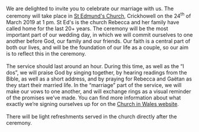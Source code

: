 We are delighted to invite you to celebrate our marriage with us. The ceremony will take place in <a href="https://goo.gl/maps/WJeW6gKCzVGUh4BV7" target="_blank"> St Edmund's Church</a>, Crickhowell on the 24<sup>th</sup> of March 2019 at 1 pm. St Ed's is the church Rebecca and her family have called home for the last 20+ years. The ceremony will be the most important part of our wedding day, in which we will commit ourselves to one another before God, our family and our friends.  Our faith is a central part of both our lives, and will be the foundation of our life as a couple, so our aim is to reflect this in the ceremony.
<br><br>
The service should last around an hour. During this time, as well as the “I dos”, we will praise God by singing together, by hearing readings from the Bible, as well as a short address, and by praying for Rebecca and Gaëtan as they start their married life. In the “marriage” part of the service, we will make our vows to one another, and will exchange rings as a visual reminder of the promises we’ve made. You can find more information about what exactly we’re signing ourselves up for on the <a href="https://www.churchinwales.org.uk/en/life-events/weddings/" target = "_blank"> Church in Wales website</a>.
<br><br>
There will be light refreshments served in the church directly after the ceremony.
